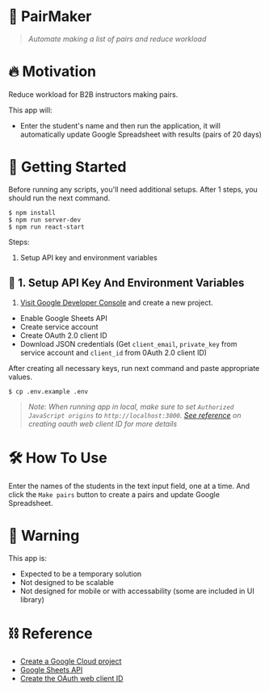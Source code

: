 # 👥 PairMaker

> _Automate making a list of pairs and reduce workload_

# 🔥 Motivation

Reduce workload for B2B instructors making pairs.

This app will:

- Enter the student's name and then run the application, it will automatically update Google Spreadsheet with results (pairs of 20 days)

# 🛫 Getting Started

Before running any scripts, you'll need additional setups. After 1 steps, you should run the next command.

```shell
$ npm install
$ npm run server-dev
$ npm run react-start
```

Steps:

1. Setup API key and environment variables


## 🔑 1. Setup API Key And Environment Variables

1. [Visit Google Developer Console](https://console.developers.google.com/) and create a new project.

- Enable Google Sheets API
- Create service account
- Create OAuth 2.0 client ID
- Download JSON credentials (Get `client_email`, `private_key` from service account and `client_id` from 0Auth 2.0 client ID)

After creating all necessary keys, run next command and paste appropriate values.

```shell
$ cp .env.example .env
```

> _Note: When running app in local, make sure to set `Authorized JavaScript origins` to `http://localhost:3000`. [See reference](#🔗-reference) on creating oauth web client ID for more details_


# 🛠 How To Use

Enter the names of the students in the text input field, one at a time.
And click the `Make pairs` button to create a pairs and update Google Spreadsheet.

# 🚧 Warning

This app is:

- Expected to be a temporary solution
- Not designed to be scalable
- Not designed for mobile or with accessability (some are included in UI library)

# ⛓ Reference

- [Create a Google Cloud project](https://developers.google.com/workspace/guides/create-project)
- [Google Sheets API](https://console.cloud.google.com/apis/library/sheets.googleapis.com)
- [Create the OAuth web client ID](https://support.google.com/workspacemigrate/answer/9222992) 